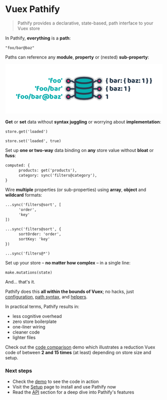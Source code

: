 <style type="text/css">

</style>

<a id="home" style="position: absolute; top: 0"></a>

# Vuex Pathify

> Pathify provides a declarative, state-based, path interface to your Vuex store

In Pathify, **everything** is a **path**:

```pathify
"foo/bar@baz"
```

Paths can reference any **module**, **property** or (nested) **sub-property**:

![pathify-diagram](assets/img/readme/pathify-diagram.png)


**Get** or **set** data without **syntax juggling** or worrying about **implementation**:

```pathify
store.get('loaded')
```
```pathify
store.set('loaded', true)
```


Set up **one or two-way** data binding on **any** store value without **bloat** or **fuss**:

```pathify
computed: {
      products: get('products'),
      category: sync('filters@category'),
}
```



Wire **multiple** properties (or sub-properties) using **array**, **object** and **wildcard** formats:

```pathify
...sync('filters@sort', [
      'order', 
      'key'
])
```
```pathify
...sync('filters@sort', {
      sortOrder: 'order',
      sortKey: 'key'
})
```
```pathify
...sync('filters@*')
```


Set up your store – **no matter how complex** – in a single line:

```pathify
make.mutations(state)
```


And... that's it.

Pathify does this **all within the bounds of Vuex**; no hacks, just [configuration](/guide/config.md), [path syntax](/api/paths.md), and [helpers](/api/component.md).

In practical terms, Pathify results in:

- less cognitive overhead
- zero store boilerplate
- one-liner wiring
- cleaner code
- lighter files

Check out the [code comparison](https://codesandbox.io/s/github/davestewart/vuex-pathify/tree/master/demo?initialpath=code) demo which illustrates a reduction Vuex code of between **2 and 15 times** (at least) depending on store size and setup.

### Next steps

- Check the [demo](https://codesandbox.io/s/github/davestewart/vuex-pathify/tree/master/demo) to see the code in action
- Visit the [Setup](/guide/setup.md) page to install and use Pathify now
- Read the [API](/api) section for a deep dive into Pathify's features

<script>
alert(1)
</script>